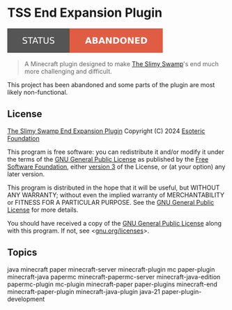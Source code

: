 # TSS End Expansion Plugin

[![Project Status: Abandoned](./assets/images/badges/status.svg)](./)

> A Minecraft plugin designed to make [The Slimy Swamp](https://github.com/TheSlimySwamp)'s end much more challenging and difficult.

This project has been abandoned and some parts of the plugin are most likely non-functional.

## License

[The Slimy Swamp End Expansion Plugin](./) Copyright (C) 2024 [Esoteric Foundation](https://esoteric.foundation)

This program is free software: you can redistribute it and/or modify it under the terms of the [GNU General Public License](./LICENSE) as published by the [Free Software Foundation](https://www.fsf.org/), either [version 3](./LICENSE) of the License, or (at your option) any later version.

This program is distributed in the hope that it will be useful, but WITHOUT ANY WARRANTY; without even the implied warranty of MERCHANTABILITY or FITNESS FOR A PARTICULAR PURPOSE. See the [GNU General Public License](./LICENSE) for more details.

You should have received a copy of the [GNU General Public License](./LICENSE) along with this program. If not, see <[gnu.org/licenses](https://www.gnu.org/licenses/)>.

## Topics

java minecraft paper minecraft-server minecraft-plugin mc paper-plugin minecraft-java papermc minecraft-papermc-server minecraft-java-edition papermc-plugin mc-plugin minecraft-paper paper-plugins minecraft-end minecraft-paper-plugin minecraft-java-plugin java-21 paper-plugin-development
